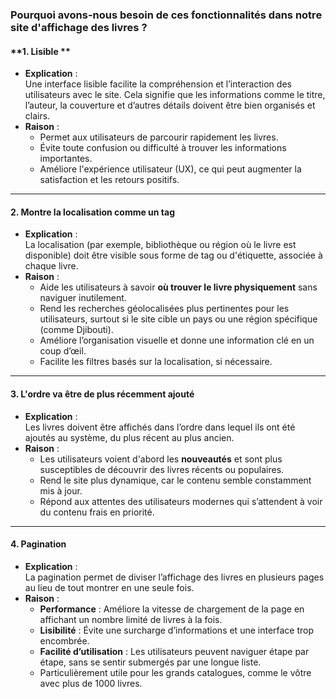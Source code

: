 ### **Pourquoi avons-nous besoin de ces fonctionnalités dans notre site d'affichage des livres ?**

#### **1. Lisible **
- **Explication** :  
  Une interface lisible facilite la compréhension et l’interaction des utilisateurs avec le site. Cela signifie que les informations comme le titre, l’auteur, la couverture et d’autres détails doivent être bien organisés et clairs.
- **Raison** :  
  - Permet aux utilisateurs de parcourir rapidement les livres.
  - Évite toute confusion ou difficulté à trouver les informations importantes.
  - Améliore l'expérience utilisateur (UX), ce qui peut augmenter la satisfaction et les retours positifs.

---

#### **2. Montre la localisation comme un tag**
- **Explication** :  
  La localisation (par exemple, bibliothèque ou région où le livre est disponible) doit être visible sous forme de tag ou d'étiquette, associée à chaque livre.
- **Raison** :  
  - Aide les utilisateurs à savoir **où trouver le livre physiquement** sans naviguer inutilement.
  - Rend les recherches géolocalisées plus pertinentes pour les utilisateurs, surtout si le site cible un pays ou une région spécifique (comme Djibouti).
  - Améliore l’organisation visuelle et donne une information clé en un coup d’œil.
  - Facilite les filtres basés sur la localisation, si nécessaire.

---

#### **3. L'ordre va être de plus récemment ajouté**
- **Explication** :  
  Les livres doivent être affichés dans l’ordre dans lequel ils ont été ajoutés au système, du plus récent au plus ancien.
- **Raison** :  
  - Les utilisateurs voient d'abord les **nouveautés** et sont plus susceptibles de découvrir des livres récents ou populaires.
  - Rend le site plus dynamique, car le contenu semble constamment mis à jour.
  - Répond aux attentes des utilisateurs modernes qui s’attendent à voir du contenu frais en priorité.

---

#### **4. Pagination**
- **Explication** :  
  La pagination permet de diviser l’affichage des livres en plusieurs pages au lieu de tout montrer en une seule fois.
- **Raison** :  
  - **Performance** : Améliore la vitesse de chargement de la page en affichant un nombre limité de livres à la fois.
  - **Lisibilité** : Évite une surcharge d’informations et une interface trop encombrée.
  - **Facilité d’utilisation** : Les utilisateurs peuvent naviguer étape par étape, sans se sentir submergés par une longue liste.
  - Particulièrement utile pour les grands catalogues, comme le vôtre avec plus de 1000 livres.

